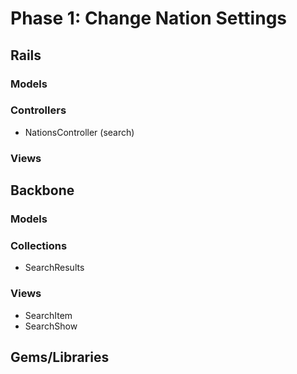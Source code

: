 # Phase 1: Change Nation Settings

## Rails
### Models

### Controllers
* NationsController (search)

### Views

## Backbone
### Models

### Collections
* SearchResults

### Views
* SearchItem
* SearchShow

## Gems/Libraries
